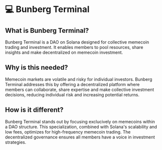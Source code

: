 # 💻 Bunberg Terminal

## What is Bunberg Terminal?

Bunberg Terminal is a DAO on Solana designed for collective memecoin trading and investment. It enables members to pool resources, share insights and make decentralized on memecoin investment.

## Why is this needed?

Memecoin markets are volatile and risky for individual investors. Bunberg Terminal addresses this by offering a decentralized platform where members can collaborate, share expertise and make collective investment decisions, reducing individual risk and increasing potential returns.

## How is it different?

Bunberg Terminal stands out by focusing exclucively on memecoins within a DAO structure. This specialization, combined with Solana's scalability and low fees, optimizes for high-frequency memecoin trading. The decentralized governance ensures all members have a voice in investment strategies.



